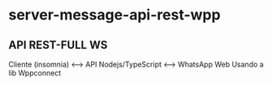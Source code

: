 # server-message-api-rest-wpp

## API REST-FULL WS

Cliente (insomnia) <--> API Nodejs/TypeScript <--> WhatsApp Web
Usando a lib Wppconnect
